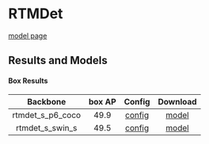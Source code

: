 # RTMDet

[model page](../../../rtmdet/README.md)

## Results and Models

#### Box Results

|     Backbone     | box AP |            Config             |                                                        Download                                                         |
| :--------------: | :----: | :---------------------------: | :---------------------------------------------------------------------------------------------------------------------: |
| rtmdet_s_p6_coco |  49.9  | [config](rtmdet_s_p6_coco.py) | [model](https://github.com/okotaku/dethub-weights/releases/download/v0.1.1rtmdet1280coco/rtmdet_s_p6_coco-9415b826.pth) |
| rtmdet_s_swin_s  |  49.5  | [config](rtmdet_s_swin_s.py)  |   [model](https://github.com/okotaku/dethub-weights/releases/download/v0.1.1cocortmdet/rtmdet_s_swin_s-ecb76846.pth)    |
